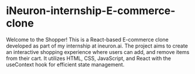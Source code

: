# iNeuron-internship-E-commerce-clone
 Welcome to the Shopper! This is a React-based E-commerce clone developed as part of my internship at ineuron.ai. The project aims to create an interactive shopping experience where users can add, and remove items from their cart. It utilizes HTML, CSS, JavaScript, and React with the useContext hook for efficient state management.
